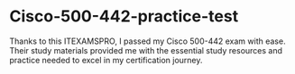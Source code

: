 # Cisco-500-442-practice-test
Thanks to this ITEXAMSPRO, I passed my Cisco 500-442 exam with ease. Their study materials provided me with the essential study resources and practice needed to excel in my certification journey.
